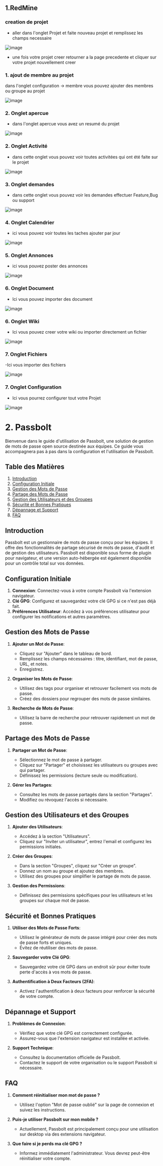 ## 1.RedMine

### creation de projet

- aller dans l'onglet Projet et faite nouveau projet et remplissez les champs necessaire

![image](https://github.com/WildCodeSchool/TSSR-2402-P3-G4-BuildYourInfra-Pharmgreen/assets/81968235/f44766f8-1964-4e99-a53c-c9e3ad94d000)


- une fois votre projet creer retourner a la page precedente et cliquer sur votre projet nouvellement creer

### 1. ajout de membre au projet 

 dans l'onglet configuration -> membre vous pouvez ajouter des membres ou groupe au projet

![image](https://github.com/WildCodeSchool/TSSR-2402-P3-G4-BuildYourInfra-Pharmgreen/assets/81968235/853c347c-756e-48d4-978b-c412fcd38b47)


### 2. Onglet apercue 

- dans l'onglet apercue vous avez un resumé du projet

![image](https://github.com/WildCodeSchool/TSSR-2402-P3-G4-BuildYourInfra-Pharmgreen/assets/81968235/78162995-4369-4369-b1af-9c2213811502)


### 2. Onglet Activité

- dans cette onglet vous pouvez voir toutes activitées qui ont été faite sur le projet 

![image](https://github.com/WildCodeSchool/TSSR-2402-P3-G4-BuildYourInfra-Pharmgreen/assets/81968235/e16c64b8-e5fe-44ce-9f24-970caf8ad77c)


### 3. Onglet demandes

- dans cette onglet vous pouvez voir les demandes effectuer Feature,Bug ou support

![image](https://github.com/WildCodeSchool/TSSR-2402-P3-G4-BuildYourInfra-Pharmgreen/assets/81968235/b7e6fa6a-d804-4765-a79b-68db7e75d84e)


### 4. Onglet Calendrier

- ici vous pouvez voir toutes les taches ajouter par jour 

![image](https://github.com/WildCodeSchool/TSSR-2402-P3-G4-BuildYourInfra-Pharmgreen/assets/81968235/d45696f3-d29c-4ca0-a77e-84fa695be71c)


### 5. Onglet Annonces

- ici vous pouvez poster des annonces

![image](https://github.com/WildCodeSchool/TSSR-2402-P3-G4-BuildYourInfra-Pharmgreen/assets/81968235/ba86a500-0f0b-4011-980d-c488eb22c855)


### 6. Onglet Document

- Ici vous pouvez importer des document

![image](https://github.com/WildCodeSchool/TSSR-2402-P3-G4-BuildYourInfra-Pharmgreen/assets/81968235/5dd1bb9c-d6b2-4117-853c-87e5dfbfbea2)


### 6. Onglet Wiki

- Ici vous pouvez creer votre wiki ou importer directement un fichier

![image](https://github.com/WildCodeSchool/TSSR-2402-P3-G4-BuildYourInfra-Pharmgreen/assets/81968235/9fb9f1a8-2c56-4283-bf53-cbc85d0af366)


### 7. Onglet Fichiers

-Ici vous importer des fichiers

![image](https://github.com/WildCodeSchool/TSSR-2402-P3-G4-BuildYourInfra-Pharmgreen/assets/81968235/ce2fc2cf-fc5a-4acf-8e8e-992329034aa8)



### 7. Onglet Configuration

- Ici vous pourrez configurer tout votre Projet

![image](https://github.com/WildCodeSchool/TSSR-2402-P3-G4-BuildYourInfra-Pharmgreen/assets/81968235/7c1df10c-6fe6-4f67-8908-d40243de1bee)

# 2. Passbolt

Bienvenue dans le guide d'utilisation de Passbolt, une solution de gestion de mots de passe open source destinée aux équipes. Ce guide vous accompagnera pas à pas dans la configuration et l'utilisation de Passbolt.

## Table des Matières

1. [Introduction](#introduction)
2. [Configuration Initiale](#configuration-initiale)
3. [Gestion des Mots de Passe](#gestion-des-mots-de-passe)
4. [Partage des Mots de Passe](#partage-des-mots-de-passe)
5. [Gestion des Utilisateurs et des Groupes](#gestion-des-utilisateurs-et-des-groupes)
6. [Sécurité et Bonnes Pratiques](#sécurité-et-bonnes-pratiques)
7. [Dépannage et Support](#dépannage-et-support)
8. [FAQ](#faq)

## Introduction

Passbolt est un gestionnaire de mots de passe conçu pour les équipes. Il offre des fonctionnalités de partage sécurisé de mots de passe, d'audit et de gestion des utilisateurs. Passbolt est disponible sous forme de plugin pour navigateur, et une version auto-hébergée est également disponible pour un contrôle total sur vos données.

## Configuration Initiale

1. **Connexion**: Connectez-vous à votre compte Passbolt via l'extension navigateur.
2. **Clé GPG**: Configurez et sauvegardez votre clé GPG si ce n'est pas déjà fait.
3. **Préférences Utilisateur**: Accédez à vos préférences utilisateur pour configurer les notifications et autres paramètres.

## Gestion des Mots de Passe

1. **Ajouter un Mot de Passe**:
    - Cliquez sur "Ajouter" dans le tableau de bord.
    - Remplissez les champs nécessaires : titre, identifiant, mot de passe, URL, et notes.
    - Enregistrez.

2. **Organiser les Mots de Passe**:
    - Utilisez des tags pour organiser et retrouver facilement vos mots de passe.
    - Créez des dossiers pour regrouper des mots de passe similaires.

3. **Recherche de Mots de Passe**:
    - Utilisez la barre de recherche pour retrouver rapidement un mot de passe.

## Partage des Mots de Passe

1. **Partager un Mot de Passe**:
    - Sélectionnez le mot de passe à partager.
    - Cliquez sur "Partager" et choisissez les utilisateurs ou groupes avec qui partager.
    - Définissez les permissions (lecture seule ou modification).

2. **Gérer les Partages**:
    - Consultez les mots de passe partagés dans la section "Partages".
    - Modifiez ou révoquez l'accès si nécessaire.

## Gestion des Utilisateurs et des Groupes

1. **Ajouter des Utilisateurs**:
    - Accédez à la section "Utilisateurs".
    - Cliquez sur "Inviter un utilisateur", entrez l'email et configurez les permissions initiales.

2. **Créer des Groupes**:
    - Dans la section "Groupes", cliquez sur "Créer un groupe".
    - Donnez un nom au groupe et ajoutez des membres.
    - Utilisez des groupes pour simplifier le partage de mots de passe.

3. **Gestion des Permissions**:
    - Définissez des permissions spécifiques pour les utilisateurs et les groupes sur chaque mot de passe.

## Sécurité et Bonnes Pratiques

1. **Utiliser des Mots de Passe Forts**:
    - Utilisez le générateur de mots de passe intégré pour créer des mots de passe forts et uniques.
    - Évitez de réutiliser des mots de passe.

2. **Sauvegarder votre Clé GPG**:
    - Sauvegardez votre clé GPG dans un endroit sûr pour éviter toute perte d'accès à vos mots de passe.

3. **Authentification à Deux Facteurs (2FA)**:
    - Activez l'authentification à deux facteurs pour renforcer la sécurité de votre compte.

## Dépannage et Support

1. **Problèmes de Connexion**:
    - Vérifiez que votre clé GPG est correctement configurée.
    - Assurez-vous que l'extension navigateur est installée et activée.

2. **Support Technique**:
    - Consultez la documentation officielle de Passbolt.
    - Contactez le support de votre organisation ou le support Passbolt si nécessaire.

## FAQ

1. **Comment réinitialiser mon mot de passe ?**
    - Utilisez l'option "Mot de passe oublié" sur la page de connexion et suivez les instructions.

2. **Puis-je utiliser Passbolt sur mon mobile ?**
    - Actuellement, Passbolt est principalement conçu pour une utilisation sur desktop via des extensions navigateur.

3. **Que faire si je perds ma clé GPG ?**
    - Informez immédiatement l'administrateur. Vous devrez peut-être réinitialiser votre compte.

